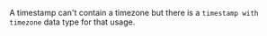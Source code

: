 A timestamp can't contain a timezone but there is a `timestamp with timezone` data type for that usage.